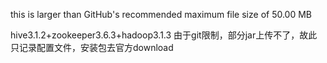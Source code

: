 this is larger than GitHub's recommended maximum file size of 50.00 MB

hive3.1.2+zookeeper3.6.3+hadoop3.1.3
由于git限制，部分jar上传不了，故此只记录配置文件，安装包去官方download
